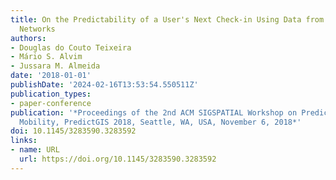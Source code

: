 ```yaml
---
title: On the Predictability of a User's Next Check-in Using Data from Different Social
  Networks
authors:
- Douglas do Couto Teixeira
- Mário S. Alvim
- Jussara M. Almeida
date: '2018-01-01'
publishDate: '2024-02-16T13:53:54.550511Z'
publication_types:
- paper-conference
publication: '*Proceedings of the 2nd ACM SIGSPATIAL Workshop on Prediction of Human
  Mobility, PredictGIS 2018, Seattle, WA, USA, November 6, 2018*'
doi: 10.1145/3283590.3283592
links:
- name: URL
  url: https://doi.org/10.1145/3283590.3283592
---
```

